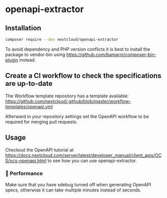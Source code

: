 <!--
  - SPDX-FileCopyrightText: 2022 Nextcloud GmbH and Nextcloud contributors
  - SPDX-License-Identifier: AGPL-3.0-or-later
-->
# openapi-extractor

## Installation

```sh
composer require --dev nextcloud/openapi-extractor
```

To avoid dependency and PHP version conflicts it is best to install the package to vendor-bin using https://github.com/bamarni/composer-bin-plugin instead.

## Create a CI workflow to check the specifications are up-to-date

The Workflow template repository has a template available: https://github.com/nextcloud/.github/blob/master/workflow-templates/openapi.yml

Afterward in your repository settings set the OpenAPI workflow to be required for merging pull requests.

## Usage

Checkout the OpenAPI tutorial at https://docs.nextcloud.com/server/latest/developer_manual/client_apis/OCS/ocs-openapi.html to see how you can use openapi-extractor.

### 🐢 Performance

Make sure that you have xdebug turned off when generating OpenAPI specs, otherwise it can take multiple minutes instead of seconds.
